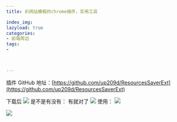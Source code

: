```yaml
---
title: 扒网站模板的chrome插件，实用工具

index_img: 
lazyload: true
categories:
- 前端周边
tags:
- 



---
```














插件 GitHub 地址：[https://github.com/up209d/ResourcesSaverExt](https://github.com/up209d/ResourcesSaverExt)

下载后
![](https://img-blog.csdnimg.cn/20200303164528274.png)
是不是有没有：
有就对了
![](https://img-blog.csdnimg.cn/20200303164638510.png)
使用：
![](https://img-blog.csdnimg.cn/20200303164814579.png)

![](https://img-blog.csdnimg.cn/20200303164834828.png)